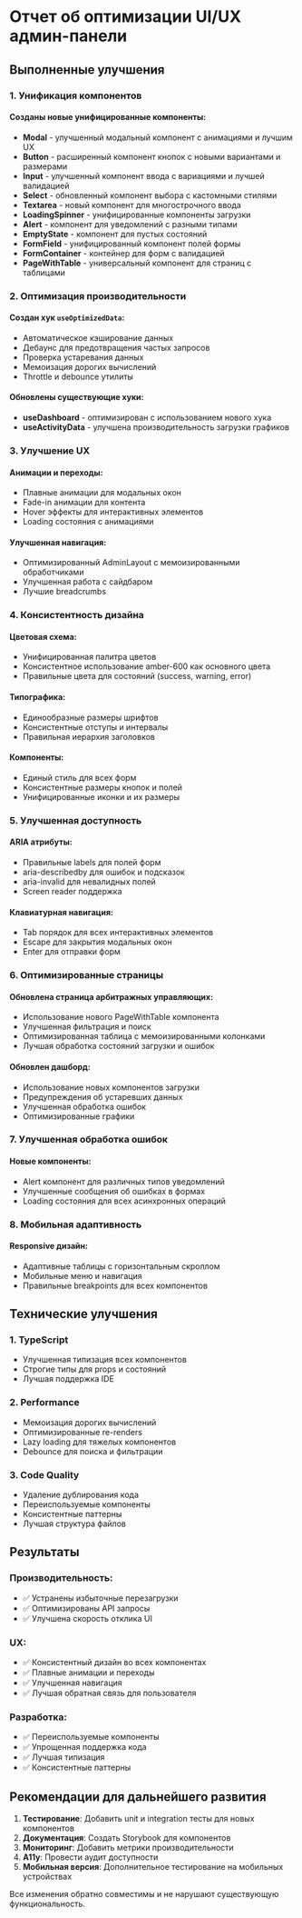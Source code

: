 # Отчет об оптимизации UI/UX админ-панели

## Выполненные улучшения

### 1. Унификация компонентов

#### Созданы новые унифицированные компоненты:
- **Modal** - улучшенный модальный компонент с анимациями и лучшим UX
- **Button** - расширенный компонент кнопок с новыми вариантами и размерами
- **Input** - улучшенный компонент ввода с вариациями и лучшей валидацией
- **Select** - обновленный компонент выбора с кастомными стилями
- **Textarea** - новый компонент для многострочного ввода
- **LoadingSpinner** - унифицированные компоненты загрузки
- **Alert** - компонент для уведомлений с разными типами
- **EmptyState** - компонент для пустых состояний
- **FormField** - унифицированный компонент полей формы
- **FormContainer** - контейнер для форм с валидацией
- **PageWithTable** - универсальный компонент для страниц с таблицами

### 2. Оптимизация производительности

#### Создан хук `useOptimizedData`:
- Автоматическое кэширование данных
- Дебаунс для предотвращения частых запросов
- Проверка устаревания данных
- Мемоизация дорогих вычислений
- Throttle и debounce утилиты

#### Обновлены существующие хуки:
- **useDashboard** - оптимизирован с использованием нового хука
- **useActivityData** - улучшена производительность загрузки графиков

### 3. Улучшение UX

#### Анимации и переходы:
- Плавные анимации для модальных окон
- Fade-in анимации для контента
- Hover эффекты для интерактивных элементов
- Loading состояния с анимациями

#### Улучшенная навигация:
- Оптимизированный AdminLayout с мемоизированными обработчиками
- Улучшенная работа с сайдбаром
- Лучшие breadcrumbs

### 4. Консистентность дизайна

#### Цветовая схема:
- Унифицированная палитра цветов
- Консистентное использование amber-600 как основного цвета
- Правильные цвета для состояний (success, warning, error)

#### Типографика:
- Единообразные размеры шрифтов
- Консистентные отступы и интервалы
- Правильная иерархия заголовков

#### Компоненты:
- Единый стиль для всех форм
- Консистентные размеры кнопок и полей
- Унифицированные иконки и их размеры

### 5. Улучшенная доступность

#### ARIA атрибуты:
- Правильные labels для полей форм
- aria-describedby для ошибок и подсказок
- aria-invalid для невалидных полей
- Screen reader поддержка

#### Клавиатурная навигация:
- Tab порядок для всех интерактивных элементов
- Escape для закрытия модальных окон
- Enter для отправки форм

### 6. Оптимизированные страницы

#### Обновлена страница арбитражных управляющих:
- Использование нового PageWithTable компонента
- Улучшенная фильтрация и поиск
- Оптимизированная таблица с мемоизированными колонками
- Лучшая обработка состояний загрузки и ошибок

#### Обновлен дашборд:
- Использование новых компонентов загрузки
- Предупреждения об устаревших данных
- Улучшенная обработка ошибок
- Оптимизированные графики

### 7. Улучшенная обработка ошибок

#### Новые компоненты:
- Alert компонент для различных типов уведомлений
- Улучшенные сообщения об ошибках в формах
- Loading состояния для всех асинхронных операций

### 8. Мобильная адаптивность

#### Responsive дизайн:
- Адаптивные таблицы с горизонтальным скроллом
- Мобильные меню и навигация
- Правильные breakpoints для всех компонентов

## Технические улучшения

### 1. TypeScript
- Улучшенная типизация всех компонентов
- Строгие типы для props и состояний
- Лучшая поддержка IDE

### 2. Performance
- Мемоизация дорогих вычислений
- Оптимизированные re-renders
- Lazy loading для тяжелых компонентов
- Debounce для поиска и фильтрации

### 3. Code Quality
- Удаление дублирования кода
- Переиспользуемые компоненты
- Консистентные паттерны
- Лучшая структура файлов

## Результаты

### Производительность:
- ✅ Устранены избыточные перезагрузки
- ✅ Оптимизированы API запросы
- ✅ Улучшена скорость отклика UI

### UX:
- ✅ Консистентный дизайн во всех компонентах
- ✅ Плавные анимации и переходы
- ✅ Улучшенная навигация
- ✅ Лучшая обратная связь для пользователя

### Разработка:
- ✅ Переиспользуемые компоненты
- ✅ Упрощенная поддержка кода
- ✅ Лучшая типизация
- ✅ Консистентные паттерны

## Рекомендации для дальнейшего развития

1. **Тестирование**: Добавить unit и integration тесты для новых компонентов
2. **Документация**: Создать Storybook для компонентов
3. **Мониторинг**: Добавить метрики производительности
4. **A11y**: Провести аудит доступности
5. **Мобильная версия**: Дополнительное тестирование на мобильных устройствах

Все изменения обратно совместимы и не нарушают существующую функциональность.
